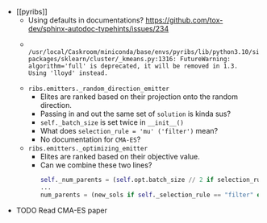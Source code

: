 - [[pyribs]]
	- Using defaults in documentations? https://github.com/tox-dev/sphinx-autodoc-typehints/issues/234
	- ```
	    /usr/local/Caskroom/miniconda/base/envs/pyribs/lib/python3.10/site-packages/sklearn/cluster/_kmeans.py:1316: FutureWarning: algorithm='full' is deprecated, it will be removed in 1.3. Using 'lloyd' instead.
	  ```
	- `ribs.emitters._random_direction_emitter `
		- Elites are ranked based on their projection onto the random direction.
		- Passing in and out the same set of `solution` is kinda sus?
		- `self._batch_size` is set twice in `__init__()`
		- What does `selection_rule = 'mu' ('filter')` mean?
		- No documentation for `CMA-ES`?
	- `ribs.emitters._optimizing_emitter`
		- Elites are ranked based on their objective value.
		- Can we combine these two lines?
		  ```python
		  self._num_parents = (self.opt.batch_size // 2 if selection_rule == "mu" else None)
		  ...
		  num_parents = (new_sols if self._selection_rule == "filter" else self._num_parents)
		  ```
- TODO Read CMA-ES paper